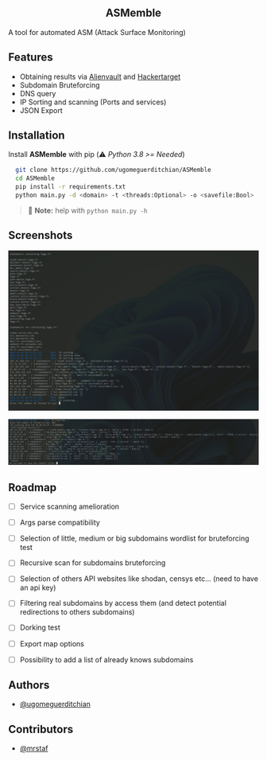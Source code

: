 
<h2 align="center">ASMemble</h2>

A tool for automated ASM (Attack Surface Monitoring)


## Features

- Obtaining results via [Alienvault](https://otx.alienvault.com/) and [Hackertarget](https://hackertarget.com/)
- Subdomain Bruteforcing
- DNS query
- IP Sorting and scanning (Ports and services)
- JSON Export


## Installation

Install **ASMemble** with pip
(:warning: *Python 3.8 >= Needed*)

```bash
  git clone https://github.com/ugomeguerditchian/ASMemble
  cd ASMemble
  pip install -r requirements.txt
  python main.py -d <domain> -t <threads:Optional> -o <savefile:Bool>
```
> :memo: **Note:** help with `python main.py -h`
## Screenshots

![App Screenshot](./screenshots/Capture%20d%E2%80%99%C3%A9cran%202022-11-01%20095424.png)

![App Screenshot2](./screenshots/Capture%20d%E2%80%99%C3%A9cran%202022-11-01%20100931.png)



## Roadmap
- [ ] Service scanning amelioration
- [ ] Args parse compatibility
- [ ] Selection of little, medium or big subdomains wordlist for bruteforcing test
- [ ] Recursive scan for subdomains bruteforcing
- [ ] Selection of others API websites like shodan, censys etc... (need to have an api key)
- [ ] Filtering real subdomains by access them (and detect potential redirections to others subdomains)
- [ ] Dorking test
- [ ] Export map options
- [ ] Possibility to add a list of already knows subdomains



## Authors

- [@ugomeguerditchian](https://github.com/ugomeguerditchian)

## Contributors

- [@mrstaf](https://github.com/MrStaf)

